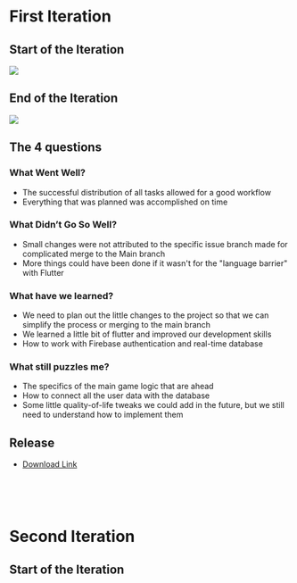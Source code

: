 # First Iteration

## Start of the Iteration
<img src="https://github.com/FEUP-LEIC-ES-2022-23/2LEIC05T3/blob/main/images/i1s.png">

## End of the Iteration
<img src="https://github.com/FEUP-LEIC-ES-2022-23/2LEIC05T3/blob/main/images/i1e.png">

<br>

## The 4 questions

### What Went Well?
* The successful distribution of all tasks allowed for a good workflow
* Everything that was planned was accomplished on time

### What Didn’t Go So Well?
* Small changes were not attributed to the specific issue branch made for complicated merge to the Main branch
* More things could have been done if it wasn't for the "language barrier" with Flutter

### What have we learned?
* We need to plan out the little changes to the project so that we can simplify the process or merging to the main branch
* We learned a little bit of flutter and improved our development skills
* How to work with Firebase authentication and real-time database

### What still puzzles me?
* The specifics of the main game logic that are ahead
* How to connect all the user data with the database
* Some little quality-of-life tweaks we could add in the future, but we still need to understand how to implement them

## Release
 * [Download Link](https://github.com/FEUP-LEIC-ES-2022-23/2LEIC05T3/releases/tag/0.1.0)


<br><br><br>

# Second Iteration

## Start of the Iteration
<img src="">
